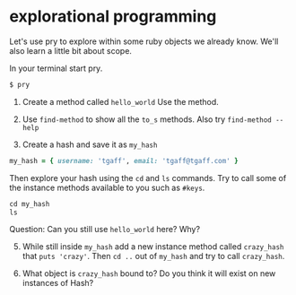 # explorational programming

Let's use pry to explore within some ruby objects we already know.  We'll also learn a little bit about scope.

In your terminal start pry.
```bash
$ pry
```

1. Create a method called `hello_world`
Use the method.
2. Use `find-method` to show all the `to_s` methods.  Also try `find-method --help`

3. Create a hash and save it as `my_hash`
```ruby
my_hash = { username: 'tgaff', email: 'tgaff@tgaff.com' }
```

Then explore your hash using the `cd` and `ls` commands.  Try to call some of the instance methods available to you such as `#keys`.
```ruby
cd my_hash
ls
```

Question: Can you still use `hello_world` here?  Why?

5. While still inside `my_hash` add a new instance method called `crazy_hash` that `puts 'crazy'`.  Then `cd ..` out of `my_hash` and try to call `crazy_hash`.  

6. What object is `crazy_hash` bound to?  Do you think it will exist on new instances of Hash?  
